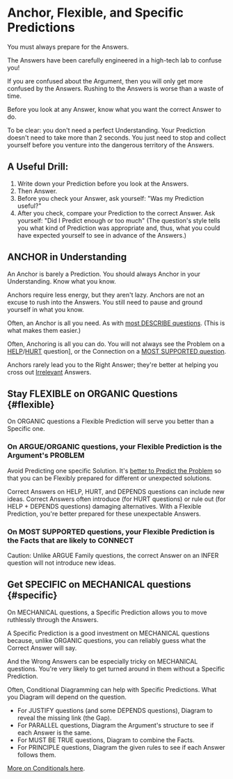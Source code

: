 # Anchor, Flexible, and Specific Predictions

You must always prepare for the Answers.

The Answers have been carefully engineered in a high-tech lab to confuse you!

If you are confused about the Argument, then you will only get more confused by the Answers. Rushing to the Answers is worse than a waste of time.

Before you look at any Answer, know what you want the correct Answer to do.

To be clear: you don't need a perfect Understanding. Your Prediction doesn't need to take more than 2 seconds. You just need to stop and collect yourself before you venture into the dangerous territory of the Answers.

## A Useful Drill:

1. Write down your Prediction before you look at the Answers.
1. Then Answer.
1. Before you check your Answer, ask yourself: "Was my Prediction useful?"
1. After you check, compare your Prediction to the correct Answer. Ask yourself: "Did I Predict enough or too much" (The question's style tells you what kind of Prediction was appropriate and, thus, what you could have expected yourself to see in advance of the Answers.)

## ANCHOR in Understanding

An Anchor is barely a Prediction. You should always Anchor in your Understanding. Know what you know.

Anchors require less energy, but they aren't lazy. Anchors are not an excuse to rush into the Answers. You still need to pause and ground yourself in what you know.

Often, an Anchor is all you need. As with [most DESCRIBE questions][describe]. (This is what makes them easier.)

Often, Anchoring is all you can do. You will not always see the Problem on a [HELP][help]/[HURT][hurt] question], or the Connection on a [MOST SUPPORTED question][supported].

Anchors rarely lead you to the Right Answer; they're better at helping you cross out [Irrelevant][irrelevant] Answers.

## Stay FLEXIBLE on ORGANIC Questions {#flexible}

On ORGANIC questions a Flexible Prediction will serve you better than a Specific one.

### On ARGUE/ORGANIC questions, your Flexible Prediction is the Argument's PROBLEM

Avoid Predicting one specific Solution. It's [better to Predict the Problem][problem] so that you can be Flexibly prepared for different or unexpected solutions.

Correct Answers on HELP, HURT, and DEPENDS questions can include new ideas. Correct Answers often introduce (for HURT questions) or rule out (for HELP + DEPENDS questions) damaging alternatives. With a Flexible Prediction, you're better prepared for these unexpectable Answers.

### On MOST SUPPORTED questions, your Flexible Prediction is the Facts that are likely to CONNECT

Caution: Unlike ARGUE Family questions, the correct Answer on an INFER question will not introduce new ideas.

## Get SPECIFIC on MECHANICAL questions {#specific}

On MECHANICAL questions, a Specific Prediction allows you to move ruthlessly through the Answers.

A Specific Prediction is a good investment on MECHANICAL questions because, unlike ORGANIC questions, you can reliably guess what the Correct Answer will say.

And the Wrong Answers can be especially tricky on MECHANICAL questions. You're very likely to get turned around in them without a Specific Prediction.

Often, Conditional Diagramming can help with Specific Predictions. What you Diagram will depend on the question.

- For JUSTIFY questions (and some DEPENDS questions), Diagram to reveal the missing link (the Gap).
- For PARALLEL questions, Diagram the Argument's structure to see if each Answer is the same.
- For MUST BE TRUE questions, Diagram to combine the Facts.
- For PRINCIPLE questions, Diagram the given rules to see if each Answer follows them.

[More on Conditionals here][conditional].

[describe]: describe.html
[conditional]: conditionals.html
[problem]: flaws.html#solutions
[irrelevant]: ../glossary.html#relevance
[hurt]: argue.html#hurt
[help]: argue.html#hurt
[supported]: infer.html#most-supported